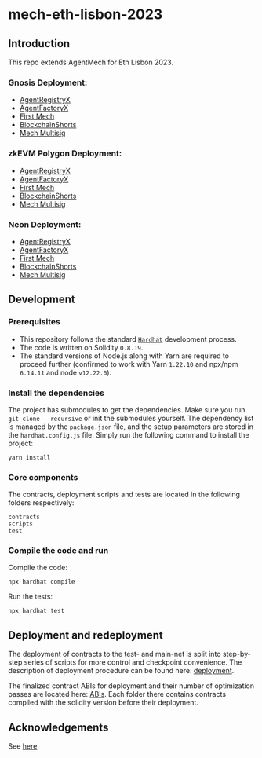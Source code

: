 # mech-eth-lisbon-2023

## Introduction

This repo extends AgentMech for Eth Lisbon 2023.

### Gnosis Deployment:

- [AgentRegistryX](https://gnosisscan.io/address/0x84B4DA67B37B1EA1dea9c7044042C1d2297b80a0)
- [AgentFactoryX](https://gnosisscan.io/address/0x2C3F556Ff33B6b5279C85CA99ed2Ba8351A2E9Bf)
- [First Mech](https://gnosisscan.io/address/0x1847f93501704f9aa67fe8af5de7e999af5d0970) 
- [BlockchainShorts](https://gnosisscan.io/address/0x4891f5894634DcD6d11644fe8E56756EF2681582)
- [Mech Multisig](https://gnosisscan.io/address/0xd2ff4Cf0927c3cFbF3BB27391044dBaf6f4ca7b9)

### zkEVM Polygon Deployment:

- [AgentRegistryX](https://zkevm.polygonscan.com/address/0xE3607b00E75f6405248323A9417ff6b39B244b50)
- [AgentFactoryX](https://zkevm.polygonscan.com/address/0x3C1fF68f5aa342D296d4DEe4Bb1cACCA912D95fE)
- [First Mech](https://zkevm.polygonscan.com/address/0x101b799648efa84ddbfd7c64ec708107317d62e4) 
- [BlockchainShorts](https://zkevm.polygonscan.com/address/0x34C895f302D0b5cf52ec0Edd3945321EB0f83dd5)
- [Mech Multisig](https://zkevm.polygonscan.com/address/0x931e9cfa2bc36fd24e74dbe65e0151c3514b2a84)

### Neon Deployment:

- [AgentRegistryX](https://neonscan.org/address/0x9338b5153AE39BB89f50468E608eD9d764B755fD)
- [AgentFactoryX](https://neonscan.org/address/0xE3607b00E75f6405248323A9417ff6b39B244b50)
- [First Mech](https://neonscan.org/address/0xd81964075e24b6f8e4e1569c5f08e6697d9f2d25) 
- [BlockchainShorts](https://neonscan.org/address/0x3d77596beb0f130a4415df3D2D8232B3d3D31e44)
- [Mech Multisig](https://neonscan.org/address/0x37426557c128905488e40c0f38d98a53328db196)


## Development

### Prerequisites
- This repository follows the standard [`Hardhat`](https://hardhat.org/tutorial/) development process.
- The code is written on Solidity `0.8.19`.
- The standard versions of Node.js along with Yarn are required to proceed further (confirmed to work with Yarn `1.22.10` and npx/npm `6.14.11` and node `v12.22.0`).

### Install the dependencies
The project has submodules to get the dependencies. Make sure you run `git clone --recursive` or init the submodules yourself.
The dependency list is managed by the `package.json` file, and the setup parameters are stored in the `hardhat.config.js` file.
Simply run the following command to install the project:
```
yarn install
```

### Core components
The contracts, deployment scripts and tests are located in the following folders respectively:
```
contracts
scripts
test
```

### Compile the code and run
Compile the code:
```
npx hardhat compile
```
Run the tests:
```
npx hardhat test
```

## Deployment and redeployment
The deployment of contracts to the test- and main-net is split into step-by-step series of scripts for more control and checkpoint convenience.
The description of deployment procedure can be found here: [deployment](https://github.com/valory-xyz/mech-eth-lisbon-2023/blob/main/scripts/deployment).

The finalized contract ABIs for deployment and their number of optimization passes are located here: [ABIs](https://github.com/valory-xyz/mech-eth-lisbon-2023/blob/main/abis).
Each folder there contains contracts compiled with the solidity version before their deployment.

## Acknowledgements
See [here](https://github.com/valory-xyz/ai-registry-mech/README.md)
